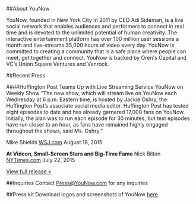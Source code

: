 ##About YouNow

YouNow, founded in New York City in 2011 by CEO Adi Sideman, is a live social network that enables audiences and performers to connect in real time and is devoted to the unlimited potential of human creativity. The interactive entertainment platform has over 100 million user sessions a month and live-streams 35,000 hours of video every day. YouNow is committed to creating a community that is a safe place where people can meet, get together and connect. YouNow is backed by Oren's Capital and VC’s Union Square Ventures and Venrock.


##Recent Press

####Huffington Post Teams Up with Live Streaming Service YouNow on Weekly Show
“The new show, which will stream live on YouNow each Wednesday at 6 p.m. Eastern time, is hosted by Jackie Oshry, the Huffington Post’s associate social media editor. Huffington Post has tested eight episodes to date and has already garnered 17,000 fans on YouNow. Initially, the plan was to run each episode for 30 minutes, but test episodes have run closer to an hour, as fans have remained highly engaged throughout the shows, said Ms. Oshry.” 

Mike Shields
[WSJ.com](http://WSJ.com)
August 18, 2015

**At Vidcon, Small-Screen Stars and Big-Time Fame**
Nick Bilton
[NYTimes.com](http://NYTimes.com)
July 22, 2015

[View full release &raquo;](http://www.prnewswire.com/news-releases/live-video-network-younow-partners-with-the-huffington-post-on-new-show-huffpost-now-300129960.html)


##Inquiries
Contact [Press@YouNow.com](mailto:Press@YouNow.com) for any inquiries

##Press kit
Download logos and screenshots of YouNow [here](https://younowinc.box.com/s/rs6xq5c51x7z33bcnptnwa80tysuon83).



